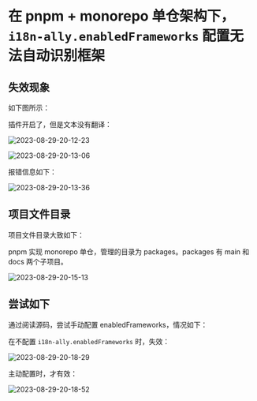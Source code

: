 # 在 pnpm + monorepo 单仓架构下，`i18n-ally.enabledFrameworks` 配置无法自动识别框架

## 失效现象

如下图所示：

插件开启了，但是文本没有翻译：

![2023-08-29-20-12-23](https://cdn.jsdelivr.net/gh/ruan-cat/img-store/img/2023-08-29-20-12-23.png)

![2023-08-29-20-13-06](https://cdn.jsdelivr.net/gh/ruan-cat/img-store/img/2023-08-29-20-13-06.png)

报错信息如下：

![2023-08-29-20-13-36](https://cdn.jsdelivr.net/gh/ruan-cat/img-store/img/2023-08-29-20-13-36.png)

## 项目文件目录

项目文件目录大致如下：

pnpm 实现 monorepo 单仓，管理的目录为 packages。packages 有 main 和 docs 两个子项目。

![2023-08-29-20-15-13](https://cdn.jsdelivr.net/gh/ruan-cat/img-store/img/2023-08-29-20-15-13.png)

## 尝试如下

通过阅读源码，尝试手动配置 enabledFrameworks，情况如下：

在不配置 `i18n-ally.enabledFrameworks` 时，失效：

![2023-08-29-20-18-29](https://cdn.jsdelivr.net/gh/ruan-cat/img-store/img/2023-08-29-20-18-29.png)

主动配置时，才有效：

![2023-08-29-20-18-52](https://cdn.jsdelivr.net/gh/ruan-cat/img-store/img/2023-08-29-20-18-52.png)
